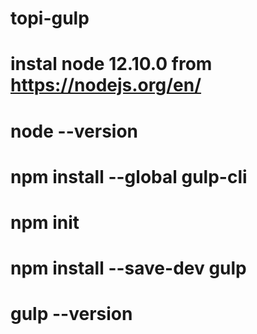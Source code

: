 # topi-gulp
# instal node 12.10.0 from https://nodejs.org/en/
# node --version
# npm install --global gulp-cli
# npm init
# npm install --save-dev gulp
# gulp --version